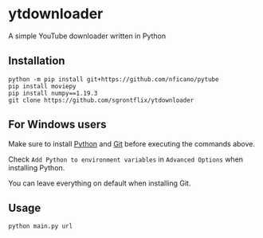 # ytdownloader
A simple YouTube downloader written in Python

## Installation

```
python -m pip install git+https://github.com/nficano/pytube
pip install moviepy
pip install numpy==1.19.3
git clone https://github.com/sgrontflix/ytdownloader
```

## For Windows users

Make sure to install [Python](https://www.python.org/downloads/) and [Git](https://gitforwindows.org/) before executing the commands above.

Check `Add Python to environment variables` in `Advanced Options` when installing Python.

You can leave everything on default when installing Git.

## Usage

`python main.py url`

